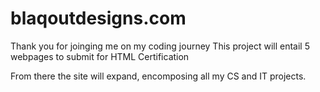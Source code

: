 # blaqoutdesigns.com
Thank you for joinging me on my coding journey
This project will entail 5 webpages to submit for HTML Certification

From there the site will expand, encomposing all my CS and IT projects.
